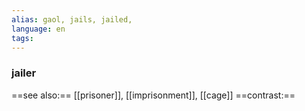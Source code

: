 ```yaml
---
alias: gaol, jails, jailed, 
language: en
tags: 
---
```

### jailer
==see also:== [[prisoner]], [[imprisonment]], [[cage]]
==contrast:== 